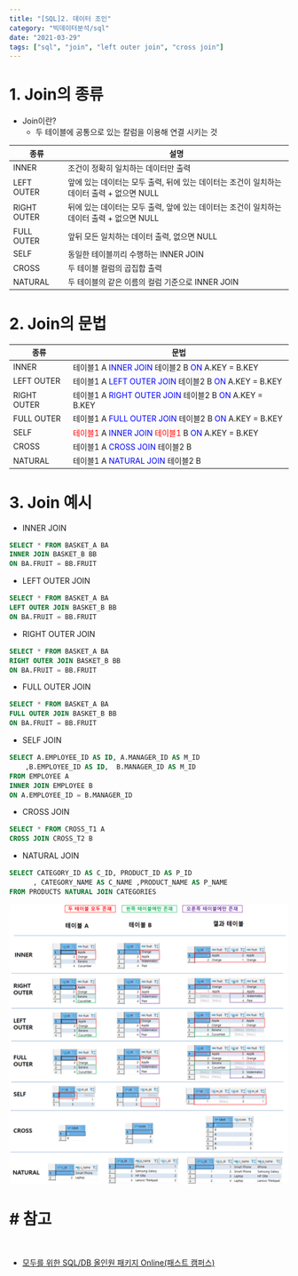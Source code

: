 ```yaml
---
title: "[SQL]2. 데이터 조인"
category: "빅데이터분석/sql"
date: "2021-03-29"
tags: ["sql", "join", "left outer join", "cross join"]
---
```


# 1. Join의 종류

- Join이란?
  - 두 테이블에 공통으로 있는 칼럼을 이용해 연결 시키는 것

| 종류        | 설명                                                                                       |
| ----------- | ------------------------------------------------------------------------------------------ |
| INNER       | 조건이 정확히 일치하는 데이터만 출력                                                       |
| LEFT OUTER  | 앞에 있는 데이터는 모두 출력, 뒤에 있는 데이터는 조건이 일치하는 데이터 출력 + 없으면 NULL |
| RIGHT OUTER | 뒤에 있는 데이터는 모두 출력, 앞에 있는 데이터는 조건이 일치하는 데이터 출력 + 없으면 NULL |
| FULL OUTER  | 앞뒤 모든 일치하는 데이터 출력, 없으면 NULL                                                |
| SELF        | 동일한 테이블끼리 수행하는 INNER JOIN                                                      |
| CROSS       | 두 테이블 컬럼의 곱집합 출력                                                               |
| NATURAL     | 두 테이블의 같은 이름의 컬럼 기준으로 INNER JOIN                                           |

# 2\. Join의 문법

| 종류        | 문법                                                                                                                                                                                  |
| ----------- | ------------------------------------------------------------------------------------------------------------------------------------------------------------------------------------- |
| INNER       | 테이블1 A <span style = "color:blue">INNER JOIN</span> 테이블2 B <span style = "color:blue">ON</span> A.KEY = B.KEY                                                                   |
| LEFT OUTER  | 테이블1 A <span style = "color:blue">LEFT OUTER JOIN</span> 테이블2 B <span style = "color:blue">ON</span> A.KEY = B.KEY                                                              |
| RIGHT OUTER | 테이블1 A <span style = "color:blue">RIGHT OUTER JOIN</span> 테이블2 B <span style = "color:blue">ON</span> A.KEY = B.KEY                                                             |
| FULL OUTER  | 테이블1 A <span style = "color:blue">FULL OUTER JOIN</span> 테이블2 B <span style = "color:blue">ON</span> A.KEY = B.KEY                                                              |
| SELF        | <span style = "color:red">테이블1</span> A <span style = "color:blue">INNER JOIN</span> <span style = "color:red">테이블1</span> B <span style = "color:blue">ON</span> A.KEY = B.KEY |
| CROSS       | 테이블1 A <span style = "color:blue">CROSS JOIN</span> 테이블2 B                                                                                                                      |
| NATURAL     | 테이블1 A <span style = "color:blue">NATURAL JOIN</span> 테이블2 B                                                                                                                    |

# 3. Join 예시

- INNER JOIN

```SQL
SELECT * FROM BASKET_A BA
INNER JOIN BASKET_B BB
ON BA.FRUIT = BB.FRUIT
```

- LEFT OUTER JOIN

```sql
SELECT * FROM BASKET_A BA
LEFT OUTER JOIN BASKET_B BB
ON BA.FRUIT = BB.FRUIT
```

- RIGHT OUTER JOIN

```sql
SELECT * FROM BASKET_A BA
RIGHT OUTER JOIN BASKET_B BB
ON BA.FRUIT = BB.FRUIT
```

- FULL OUTER JOIN

```sql
SELECT * FROM BASKET_A BA
FULL OUTER JOIN BASKET_B BB
ON BA.FRUIT = BB.FRUIT
```

- SELF JOIN

```sql
SELECT A.EMPLOYEE_ID AS ID, A.MANAGER_ID AS M_ID
	,B.EMPLOYEE_ID AS ID,  B.MANAGER_ID AS M_ID
FROM EMPLOYEE A
INNER JOIN EMPLOYEE B
ON A.EMPLOYEE_ID = B.MANAGER_ID
```

- CROSS JOIN

```sql
SELECT * FROM CROSS_T1 A
CROSS JOIN CROSS_T2 B
```

- NATURAL JOIN

```sql
SELECT CATEGORY_ID AS C_ID, PRODUCT_ID AS P_ID
      , CATEGORY_NAME AS C_NAME ,PRODUCT_NAME AS P_NAME
FROM PRODUCTS NATURAL JOIN CATEGORIES
```

![join](./img/join.png)

# \# 참고

​

- [모두를 위한 SQL/DB 올인원 패키지 Online(패스트 캠퍼스)](fastcampus.co.kr/data_online_sqldb)
